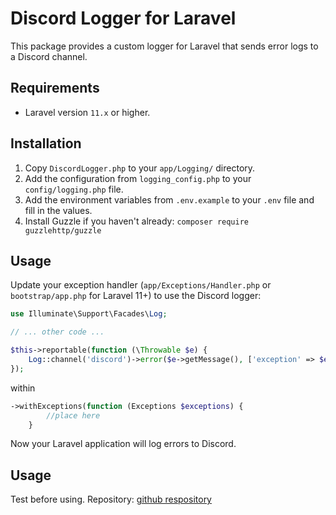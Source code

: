 # Discord Logger for Laravel

This package provides a custom logger for Laravel that sends error logs to a Discord channel.

## Requirements

- Laravel version `11.x` or higher.

## Installation

1. Copy `DiscordLogger.php` to your `app/Logging/` directory.
2. Add the configuration from `logging_config.php` to your `config/logging.php` file.
3. Add the environment variables from `.env.example` to your `.env` file and fill in the values.
4. Install Guzzle if you haven't already: `composer require guzzlehttp/guzzle`

## Usage

Update your exception handler (`app/Exceptions/Handler.php` or `bootstrap/app.php` for Laravel 11+) to use the Discord logger:

```php
use Illuminate\Support\Facades\Log;

// ... other code ...

$this->reportable(function (\Throwable $e) {
    Log::channel('discord')->error($e->getMessage(), ['exception' => $e]);
});
```
within 
```php
->withExceptions(function (Exceptions $exceptions) {
        //place here
    }
```

Now your Laravel application will log errors to Discord.

## Usage
Test before using. 
Repository: [github respository](https://github.com/mvanhonk/laravel-post-errors-to-discord)